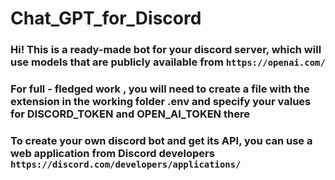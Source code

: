 # Chat_GPT_for_Discord

### Hi! This is a ready-made bot for your discord server, which will use models that are publicly available from ```https://openai.com/```



### For full - fledged work , you will need to create a file with the extension in the working folder .env and specify your values for DISCORD_TOKEN and OPEN_AI_TOKEN there



### To create your own discord bot and get its API, you can use a web application from Discord developers ```https://discord.com/developers/applications/```

